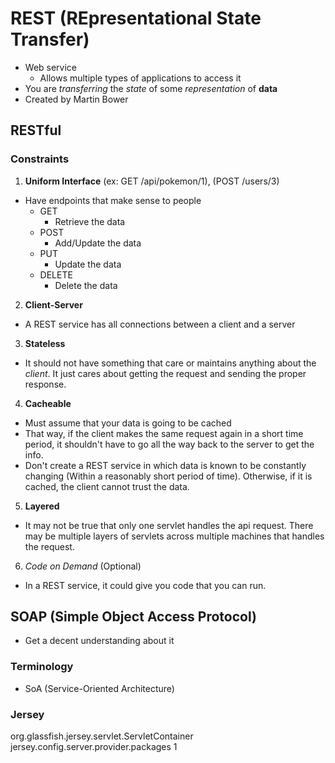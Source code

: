 # REST (REpresentational State Transfer)
- Web service
    - Allows multiple types of applications to access it
- You are *transferring* the *state* of some *representation* of **data**
- Created by Martin Bower
## RESTful
### Constraints
1. **Uniform Interface** (ex: GET /api/pokemon/1), (POST /users/3)
- Have endpoints that make sense to people
    - GET
        - Retrieve the data
    - POST
        - Add/Update the data
    - PUT
        - Update the data
    - DELETE
        - Delete the data
2. **Client-Server**
- A REST service has all connections between a client and a server
3. **Stateless**
- It should not have something that care or maintains anything about the *client*. It just cares about getting the request and sending the proper response.
4. **Cacheable**
- Must assume that your data is going to be cached
- That way, if the client makes the same request again in a short time period, it shouldn't have to go all the way back to the server to get the info.
- Don't create a REST service in which data is known to be constantly changing (Within a reasonably short period of time). Otherwise, if it is cached, the client cannot trust the data.
5. **Layered**
- It may not be true that only one servlet handles the api request. There may be multiple layers of servlets across multiple machines that handles the request.
6. *Code on Demand* (Optional)
- In a REST service, it could give you code that you can run.

## SOAP (Simple Object Access Protocol)
- Get a decent understanding about it

### Terminology
- SoA (Service-Oriented Architecture)

### Jersey
<servlet-class>
    org.glassfish.jersey.servlet.ServletContainer
</>
<init-param>
<param-value>
    jersey.config.server.provider.packages
</>
</>
<load-on-startup>1</>
